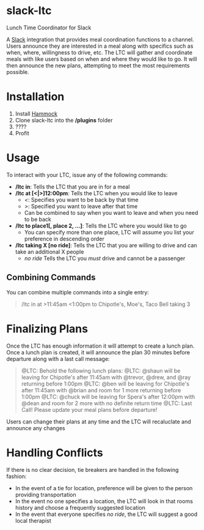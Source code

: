 slack-ltc
=========

Lunch Time Coordinator for Slack

A [Slack](https://slack.com) integration that provides meal coordination functions to a channel.  Users announce they are interested in a meal along with specifics such as when, where, willingness to drive, etc.  The LTC will gather and coordinate meals with like users based on when and where they would like to go.  It will then announce the new plans, attempting to meet the most requirements possible.

Installation
============

1. Install [Hammock](https://github.com/tinyspeck/hammock)
2. Clone slack-ltc into the **/plugins** folder
3. ????
4. Profit

Usage
=====

To interact with your LTC, issue any of the following commands:

* **/ltc in**: Tells the LTC that you are in for a meal
* **/ltc at [<|>]12:00pm**: Tells the LTC when you would like to leave
  * *<*: Specifies you want to be back by that time
  * *>*: Specified you want to leave after that time
  * Can be combined to say when you want to leave and when you need to be back
* **/ltc to place1[, place 2, ...]**: Tells the LTC where you would like to go
  * You can specify more than one place, LTC will assume you list your preference in descending order
* **/ltc taking X [no ride]**: Tells the LTC that you are willing to drive and can take an additional X people
  * *no ride* Tells the LTC you *must* drive and cannot be a passenger

Combining Commands
------------------

You can combine multiple commands into a single entry:
> /ltc in at >11:45am <1:00pm to Chipotle's, Moe's, Taco Bell taking 3

Finalizing Plans
================

Once the LTC has enough information it will attempt to create a lunch plan.  Once a lunch plan is created, it will announce the plan 30 minutes before departure along with a last call message:

> @LTC: Behold the following lunch plans:
> @LTC: @shaun will be leaving for Chipotle's after 11:45am with @trevor, @drew, and @ray returning before 1:00pm
> @LTC: @ben will be leaving for Chipotle's after 11:45am with @brian and room for 1 more returning before 1:00pm
> @LTC: @chuck will be leaving for Spera's after 12:00pm with @dean and room for 2 more with no definite return time
> @LTC: Last Call! Please update your meal plans before departure!

Users can change their plans at any time and the LTC will recaluclate and announce any changes

Handling Conflicts
==================

If there is no clear decision, tie breakers are handled in the following fashion:

* In the event of a tie for location, preference will be given to the person providing transportation
* In the event no one specifies a location, the LTC will look in that rooms history and choose a frequently suggested location
* In the event that everyone specifies *no ride*, the LTC will suggest a good local therapist
